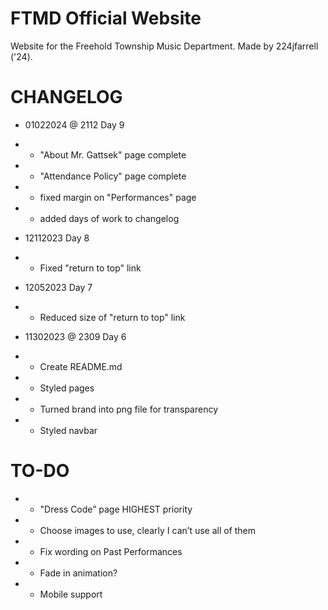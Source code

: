 # FTMD Official Website

Website for the Freehold Township Music Department. Made by 224jfarrell ('24).

# CHANGELOG

- 01022024 @ 2112 Day 9
- - "About Mr. Gattsek" page complete
- - "Attendance Policy" page complete
- - fixed margin on "Performances" page
- - added days of work to changelog

- 12112023 Day 8
- - Fixed "return to top" link

- 12052023 Day 7
- - Reduced size of "return to top" link

- 11302023 @ 2309 Day 6
- - Create README.md
- - Styled pages
- - Turned brand into png file for transparency
- - Styled navbar

# TO-DO
- - "Dress Code” page HIGHEST priority
- - Choose images to use, clearly I can’t use all of them
- - Fix wording on Past Performances
- - Fade in animation?
- - Mobile support
